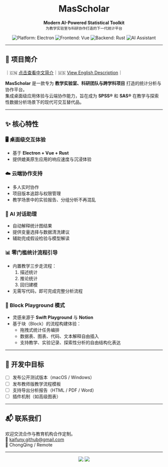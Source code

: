 <h1 align="center">MasScholar</h1>
<p align="center">
  <b>Modern AI-Powered Statistical Toolkit</b><br>
  <sub>为教学实验室与科研协作打造的下一代统计平台</sub>
</p>

<p align="center">
  <img src="https://img.shields.io/badge/platform-electron-lightgrey?logo=electron" alt="Platform: Electron" />
  <img src="https://img.shields.io/badge/frontend-vue-green?logo=vuedotjs" alt="Frontend: Vue" />
  <img src="https://img.shields.io/badge/backend-rust-blue?logo=rust" alt="Backend: Rust" />
  <img src="https://img.shields.io/badge/AI-integrated-purple?logo=OpenAI" alt="AI Assistant" />
</p>

---

## 📌 项目简介

｜🇨🇳 [点击查看中文简介](./README.md)｜🇺🇸 [View English Description](./README.en.md)｜


**MasScholar** 是一款专为 **教学实验室、科研团队与跨学科项目** 打造的统计分析与协作平台。  
集成桌面级应用体验与云端协作能力，旨在成为 **SPSS®** 和 **SAS®** 在教学与探索性数据分析场景下的现代可交互替代品。

---

## ✨ 核心特性

### 🖥️ 桌面级交互体验
- 基于 **Electron + Vue + Rust**
- 提供媲美原生应用的响应速度与沉浸体验

### ☁️ 云端协作支持
- 多人实时协作
- 项目版本追踪与权限管理
- 教学场景中的实验报告、分组分析不再混乱

### 🤖 AI 对话助理
- 自动解释统计图结果
- 提供变量选择与数据清洗建议
- 辅助完成假设检验与模型解读

### 📊 零门槛统计流程引导
- 内置教学三步走流程：
  1. 描述统计  
  2. 推论统计  
  3. 回归建模
- 无需写代码，即可完成完整分析流程

### 🧩 Block Playground 模式
- 灵感来源于 **Swift Playground** 与 **Notion**
- 基于块（Block）的流程构建体验：
  - 拖拽式统计任务编排
  - 数据表、图表、代码、文本解释自由插入
  - 支持教学、实验记录、探索性分析的自由结构化表达

---

## 🚀 开发中目标

- [ ] 发布公开测试版本（macOS / Windows）
- [ ] 发布教师版教学流程模板
- [ ] 支持导出分析报告（HTML / PDF / Word）
- [ ] 插件机制（如高级图表）

---

## 📬 联系我们

欢迎交流合作与教育机构合作定制。  
📧 kaifuny.github@gmail.com  
📍 ChongQing / Remote

---

<p align="center">
  <img src="https://img.shields.io/github/stars/MasScholar/MasScholar?style=social" />
  <img src="https://img.shields.io/github/forks/MasScholar/MasScholar?style=social" />
</p>
